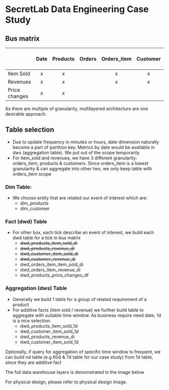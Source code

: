# SecretLab Data Engineering Case Study

## Bus matrix
|               | Date | Products | Orders | Orders_item | Customer | Departments / Categories ...  |
| :---          |:---: |  :---:   |  :---: |   :---:     |  :---:   |    :---:  |
| Item Sold     |  x   |    x     |        |     x       |    x     |           |
| Revenues      |  x   |    x     |        |     x       |    x     |           |
| Price changes |  x   |    x     |        |             |          |           |

As there are multiple of granularity, multilayered architecture are one desirable approach.

## Table selection
- Due to update frequency in minutes or hours, date dimension naturally become a part of partition key. Metrics by date would be available in dws (aggregation table). We put out of the scope temporarily
- For item_sold and revenues, we have 3 different granularity: orders_item, products & customers. Since orders_item is a lowest granularity & can aggregate into other two, we only keep table with orders_item scope

### Dim Table:
- We choose entity that are related our event of interest which are:
  - dim_products
  - dim_customer

### Fact (dwd) Table
- For other box, each tick describe an event of interest, we build each dwd table for a tick in bus matrix
  - ~~dwd_products_item_sold_di~~
  - ~~dwd_products_revenue_di~~
  - ~~dwd_customer_item_sold_di~~
  - ~~dwd_customer_revenue_di~~
  - dwd_orders_item_item_sold_di
  - dwd_orders_item_revenue_di
  - dwd_products_price_changes_df

### Aggregation (dws) Table
- Generally we build 1 table for a group of related requirement of a product
- For additive facts (item sold / revenue) we further build table to aggregate with suitable time window. As business require need date, 1d is a nice selection.
  - dwd_products_item_sold_1d
  - dwd_customer_item_sold_1d
  - dwd_products_revenue_di
  - dwd_customer_item_sold_1d

Optionally, if query for aggregation of specific time window is frequent, we can build nd table (e.g 60d & 7d table for our case study) from 1d table, since they are additive fact

The full data warehouse layers is demonstrated in the image below

For physical design, please refer to physical design image.
